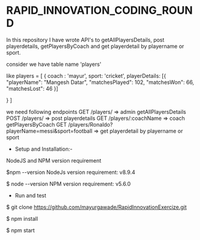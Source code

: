 # RAPID_INNOVATION_CODING_ROUND
In this repository I have wrote API's to getAllPlayersDetails, post playerdetails, getPlayersByCoach and get playerdetail by playername or sport.

consider we have table name 'players'

like players = [
  {
  coach : 'mayur',
  sport: 'cricket',
  playerDetails: [{
  "playerName": "Mangesh Datar",
  "matchesPlayed": 102,
  "matchesWon": 66,
  "matchesLost": 46
  }]

}
]

we need following endpoints 
GET /players/  => admin getAllPlayersDetails
POST /players/ => post playerdetails
GET /players/:coachName => coach getPlayersByCoach
GET /players/Ronaldo?playerName=messi&sport=football  => get playerdetail by playername or sport

- Setup and Installation:-

NodeJS and NPM version requirement

$npm --version
NodeJs version requirement: v8.9.4


$ node --version
NPM version requirement: v5.6.0

- Run and test

 $ git clone https://github.com/mayurgawade/RapidInnovationExercize.git
 
 $ npm install
 
 $ npm start
 